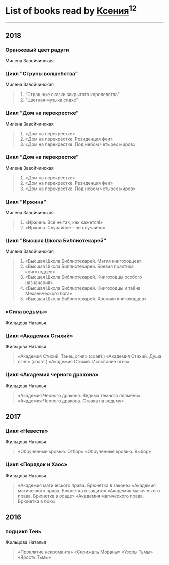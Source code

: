 # List of books read by [Ксения](https://plus.google.com/107312597267727612108)<sup>12</sup>
---

## 2018

### Оранжевый цвет радуги
Милена Завойчинская


### Цикл "Струны волшебства"
Милена Завойчинская
> 1. "Страшные сказки закрытого королевства" 
> 2. "Цветная музыка сидхе"


### Цикл "Дом на перекрестке"
Милена Завойчинская
> 1.	«Дом на перекрестке» 
> 2.	«Дом на перекрестке. Резиденция феи» 
> 3.	«Дом на перекрестке. Под небом четырех миров»


### Цикл "Дом на перекрестке"
Милена Завойчинская
> 1.	«Дом на перекрестке» 
> 2.	«Дом на перекрестке. Резиденция феи» 
> 3.	«Дом на перекрестке. Под небом четырех миров»


### Цикл "Иржина"
Милена Завойчинская
> 1.	«Иржина. Всё не так, как кажется!» 
> 2.	«Иржина. Случайное – не случайно»


### Цикл "Высшая Школа Библиотекарей"
Милена Завойчинская
> 1. «Высшая Школа Библиотекарей. Магия книгоходцев» 
> 2. «Высшая Школа Библиотекарей. Боевая практика книгоходцев» 
> 3. «Высшая Школа Библиотекарей. Книгоходцы особого назначения» 
> 4. «Высшая Школа Библиотекарей. Книгоходцы и тайна Механического бога» 
> 5. «Высшая Школа Библиотекарей. Хроники книгоходцев»


### «Сила ведьмы»
Жильцова Наталья


### Цикл «Академия Стихий»
Жильцова Наталья
> «Академия Стихий. Танец огня» (соавт.)
> «Академия Стихий. Душа огня» (соавт.)
> «Академия Стихий. Испытание огня»


### Цикл «Академия черного дракона»
Жильцова Наталья
> «Академия Черного дракона. Ведьма темного пламени»
> «Академия Черного дракона. Ставка на ведьму»



## 2017

### Цикл «Невеста»
Жильцова Наталья
> «Обрученные кровью. Отбор»
> «Обрученные кровью. Выбор»


### Цикл «Порядок и Хаос»
Жильцова Наталья
> «Академия магического права. Брюнетка в законе»
> «Академия магического права. Брюнетка в защите»
> «Академия магического права. Брюнетка в осаде»
> «Академия магического права. Брюнетка в бою»



## 2016

### подцикл Тень
Жильцова Наталья
> «Проклятие некроманта»
> «Скрижаль Мораны»
> «Узоры Тьмы»
> «Ярость Тьмы»



